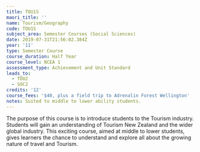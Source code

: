 ```yaml
---
title: TOU1S
maori_title: ''
name: Tourism/Geography
code: TOU1S
subject_area: Semester Courses (Social Sciences)
date: 2019-07-31T21:56:02.384Z
year: '11'
type: Semester Course
course_duration: Half Year
course_level: NCEA 1
assessment_type: Achievement and Unit Standard
leads_to: 
  - TOU2
  - SOC2
credits: '12'
course_fees: '$40, plus a field trip to Adrenalin Forest Wellington'
notes: Suited to middle to lower ability students.
---
```

The purpose of this course is to introduce students to the Tourism industry. Students will gain an understanding of Tourism New Zealand and the wider global industry. This exciting course, aimed at middle to lower students, gives learners the chance to understand and explore all about the growing nature of travel and Tourism.
